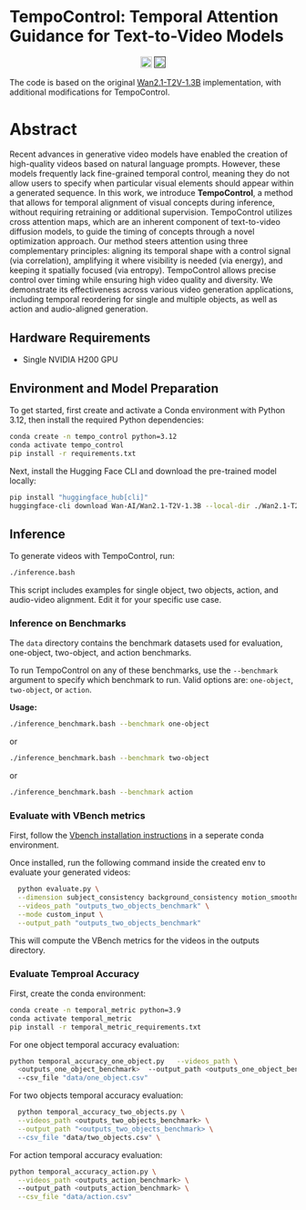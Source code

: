 # TempoControl: Temporal Attention Guidance for Text-to-Video Models
<div align="center">
<a href="https://shira-schiber.github.io/TempoControl/"><img src="https://img.shields.io/static/v1?label=Project&message=Website&color=red" height=20.5></a> 
 <a href=""><img src="https://img.shields.io/badge/arXiv-2306.00966-b31b1b.svg" height=20.5></a>
</div>

The code is based on the original [Wan2.1-T2V-1.3B](https://github.com/Wan-Video/Wan2.1) implementation, with additional modifications for TempoControl.


# Abstract

Recent advances in generative video models have enabled
the creation of high-quality videos based on natural language
prompts. However, these models frequently lack fine-grained
temporal control, meaning they do not allow users to specify when particular visual elements should appear within a
generated sequence. In this work, we introduce **TempoControl**, a method that allows for temporal alignment of visual concepts during inference, without requiring retraining
or additional supervision. TempoControl utilizes cross attention maps, which are an inherent component of text-to-video diffusion models, to guide the timing of concepts
through a novel optimization approach. Our method steers
attention using three complementary principles: aligning its
temporal shape with a control signal (via correlation), amplifying it where visibility is needed (via energy), and keeping
it spatially focused (via entropy). TempoControl allows
precise control over timing while ensuring high video quality
and diversity. We demonstrate its effectiveness across various
video generation applications, including temporal reordering
for single and multiple objects, as well as action and audio-aligned generation.

## Hardware Requirements

- Single NVIDIA H200 GPU

## Environment and Model Preparation

To get started, first create and activate a Conda environment with Python 3.12, then install the required Python dependencies:

```bash
conda create -n tempo_control python=3.12
conda activate tempo_control
pip install -r requirements.txt
```

Next, install the Hugging Face CLI and download the pre-trained model locally:

```bash
pip install "huggingface_hub[cli]"
huggingface-cli download Wan-AI/Wan2.1-T2V-1.3B --local-dir ./Wan2.1-T2V-1.3B
```

## Inference

To generate videos with TempoControl, run:

```bash
./inference.bash
```

This script includes examples for single object, two objects, action, and audio-video alignment. 
Edit it for your specific use case.

### Inference on Benchmarks

The `data` directory contains the benchmark datasets used for evaluation, one-object, two-object, and action benchmarks.

To run TempoControl on any of these benchmarks, use the `--benchmark` argument to specify which benchmark to run. Valid options are: `one-object`, `two-object`, or `action`.

**Usage:**

```bash
./inference_benchmark.bash --benchmark one-object
```

or

```bash
./inference_benchmark.bash --benchmark two-object
```

or

```bash
./inference_benchmark.bash --benchmark action
```


### Evaluate with VBench metrics

First, follow the [Vbench installation instructions](https://github.com/Vchitect/VBench?tab=readme-ov-file#hammer-installation) in a seperate conda environment.

Once installed, run the following command inside the created env to evaluate your generated videos:

```bash
  python evaluate.py \
  --dimension subject_consistency background_consistency motion_smoothness dynamic_degree aesthetic_quality imaging_quality \
  --videos_path "outputs_two_objects_benchmark" \
  --mode custom_input \
  --output_path "outputs_two_objects_benchmark"
```

This will compute the VBench metrics for the videos in the outputs directory.


### Evaluate Temproal Accuracy

First, create the conda environment:

```bash
conda create -n temporal_metric python=3.9
conda activate temporal_metric
pip install -r temporal_metric_requirements.txt
```


For one object temporal accuracy evaluation:

```bash
python temporal_accuracy_one_object.py   --videos_path \ 
  <outputs_one_object_benchmark>  --output_path <outputs_one_object_benchmark> \
  --csv_file "data/one_object.csv"
```

For two objects temporal accuracy evaluation:

```bash
  python temporal_accuracy_two_objects.py \
  --videos_path <outputs_two_objects_benchmark> \
  --output_path "<outputs_two_objects_benchmark> \
  --csv_file "data/two_objects.csv" \
```

For action temporal accuracy evaluation:

```bash
python temporal_accuracy_action.py \
  --videos_path <outputs_action_benchmark> \ 
  --output_path <outputs_action_benchmark> \
  --csv_file "data/action.csv"
```